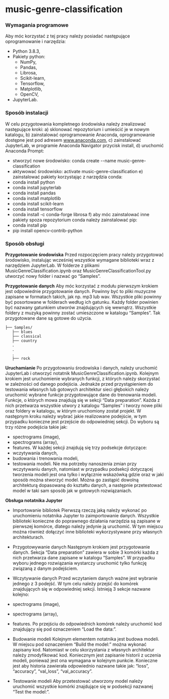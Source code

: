 # music-genre-classification

### Wymagania programowe
Aby móc korzystać z tej pracy należy posiadać następujące oprogramowanie i narzędzia:
- Python 3.8.3,
- Pakiety python:
   - NumPy,
   - Pandas,
   - Librosa,
   - Scikit-learn,
   - Tensorflow,
   - Matplotlib,
   - OpenCV,
- JupyterLab.

### Sposób instalacji
W celu przygotowania kompletnego środowiska należy zrealizować następujące kroki:
a) sklonować repozytorium i umieścić je w nowym katalogu,
b) zainstalować oprogramowanie Anaconda, oprogramowanie dostępne jest pod adresem www.anaconda.com,
c) zainstalować JupyterLab, w programie Anaconda Navigator przycisk install,
d) uruchomić Anaconda Prompt:
- stworzyć nowe środowisko:
conda create --name music-genre-classification
- aktywować środowisko:
activate music-genre-classification
e) zainstalować pakiety korzystając z narzędzia conda:
- conda install python
- conda install jupyterlab
- conda install pandas
- conda install matplotlib
- conda install scikit-learn
- conda install tensorflow
- conda install -c conda-forge librosa
f) aby móc zainstalować inne pakiety spoza repozytorium conda należy zainstalować pip:
- conda install pip
- pip install opencv-contrib-python

### Sposób obsługi
**Przygotowanie środowiska**
Przed rozpoczęciem pracy należy przygotować środowisko, instalując wcześniej wszystkie wymagane biblioteki wraz z narzędziem JupyterLab. W folderze z plikami MusicGenreClassification.ipynb oraz MusicGenreClassificationTool.py utworzyć nowy folder i nazwać go “Samples”.

**Przygotowanie danych**
Aby móc korzystać z modułu pierwszym krokiem jest odpowiednie przygotowanie danych. Powinny być to pliki muzyczne zapisane w formatach takich, jak np. mp3 lub wav. Wszystkie pliki powinny być posortowane w folderach według ich gatunku. Każdy folder powinien być nazwany gatunkiem utworów znajdujących się wewnątrz. Wszystkie foldery z muzyką powinny zostać umieszczone w katalogu “Samples”. Tak przygotowane dane są gotowe do użycia.

```
├── Samples/
   ├── blues
   ├── classical
   ├── country
   .
   .
   .
   ├── rock
```

**Uruchamianie**
Po przygotowaniu środowiska i danych, należy uruchomić JupyterLab i otworzyć notatnik MusicGenreClassification.ipynb. Kolejnym krokiem jest uruchomienie wybranych funkcji, z których należy skorzystać w zależności od danego podejścia. Jednakże przed przystąpieniem do testowania własnych lub gotowych architektur sieci głębokich należy uruchomić wybrane funkcje przygotowujące dane do trenowania modeli. Funkcje, o których mowa znajdują się w sekcji “Data preparation”. Każda z nich przetwarza wszystkie utwory z katalogu “Samples” i tworzy nowe pliki oraz foldery w katalogu, w którym uruchomiony został projekt. W następnym kroku należy wybrać jakie realizowane podejście, w tym przypadku konieczne jest przejście do odpowiedniej sekcji. Do wyboru są trzy różne podejścia takie jak:
- spectrograms (image),
- spectrograms (array),
- features.
W każdej sekcji znajdują się trzy podsekcje dotyczące:
- wczytywania danych,
- budowania i trenowania modeli,
- testowania modeli.
Nie ma potrzeby nanoszenia zmian przy wczytywaniu danych, natomiast w przypadku podsekcji dotyczącej tworzenia modeli jest ona tylko i wyłącznie wskazówką gdzie oraz w jaki sposób można stworzyć model. Można go zastąpić dowolną architekturą dopasowaną do kształtu danych, a następnie przetestować model w taki sam sposób jak w gotowych rozwiązaniach.

**Obsługa notatnika Jupyter**
- Importowanie bibliotek
Pierwszą rzeczą jaką należy wykonać po uruchomieniu notatnika Jupyter to zaimportowanie danych. Wszystkie biblioteki konieczne do poprawnego działania narzędzia są zapisane w pierwszej komórce, dlatego należy jedynie ją uruchomić. W tym miejscu można również dołączyć inne biblioteki wykorzystywane przy własnych architekturach.

- Przygotowywanie danych
Następnym krokiem jest przygotowanie danych. Sekcja “Data preparation” zawiera w sobie 3 komórki każda z nich przetwarza dane zapisane w katalogu “Samples”. W przypadku wyboru jednego rozwiązania wystarczy uruchomić tylko funkcję związaną z danym podejściem.

- Wczytywanie danych
Przed wczytaniem danych ważne jest wybranie jednego z 3 podejść. W tym celu należy przejść do komórek znajdujących się w odpowiedniej sekcji. Istnieją 3 sekcje nazwane kolejno:
- spectrograms (image),
- spectrograms (array),
- features.
Po przejściu do odpowiednich komórek należy uruchomić kod znajdujący się pod oznaczeniem “Load the data:”.

- Budowanie modeli
Kolejnym elementem notatnika jest budowa modeli. W miejscu pod oznaczeniem “Build the model:” można wykonać zapisany kod. Natomiast w celu skorzystania z własnych architektur należy zmodyfikować kod. Koniecznym jest zapisanie historii z uczenia modeli, ponieważ jest ona wymagana w kolejnym punkcie. Konieczne jest aby historia zawierała odpowiednio nazwane takie jak: “loss”, “accuracy”, “val_loss”, “val_accuracy”.

- Testowanie modeli
Aby przetestować utworzony model należy uruchomić wszystkie komórki znajdujące się w podsekcji nazwanej “Test the model:”.
